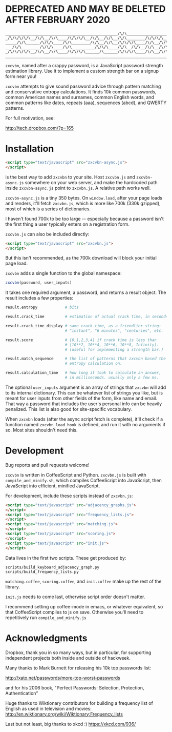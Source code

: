 # DEPRECATED AND MAY BE DELETED AFTER FEBRUARY 2020

```
_________________________________________________/\/\___________________
_/\/\/\/\/\__/\/\__/\/\____/\/\/\/\__/\/\__/\/\__/\/\________/\/\/\/\___
_____/\/\______/\/\/\____/\/\________/\/\__/\/\__/\/\/\/\____/\/\__/\/\_
___/\/\________/\/\/\____/\/\__________/\/\/\____/\/\__/\/\__/\/\__/\/\_
_/\/\/\/\/\__/\/\__/\/\____/\/\/\/\______/\______/\/\/\/\____/\/\__/\/\_
________________________________________________________________________
```

`zxcvbn`, named after a crappy password, is a JavaScript password strength
estimation library. Use it to implement a custom strength bar on a
signup form near you!

`zxcvbn` attempts to give sound password advice through pattern matching
and conservative entropy calculations. It finds 10k common passwords,
common American names and surnames, common English words, and common
patterns like dates, repeats (aaa), sequences (abcd), and QWERTY
patterns.

For full motivation, see:

http://tech.dropbox.com/?p=165

# Installation

``` html
<script type="text/javascript" src="zxcvbn-async.js">
</script>
```

is the best way to add `zxcvbn` to your site. Host `zxcvbn.js` and
`zxcvbn-async.js` somewhere on your web server, and make the hardcoded
path inside `zxcvbn-async.js` point to `zxcvbn.js`. A relative path works
well.

`zxcvbn-async.js` is a tiny 350 bytes. On `window.load`, after your page
loads and renders, it'll fetch `zxcvbn.js`, which is more like 700k (330k
gzipped), most of which is a series of dictionaries.

I haven't found 700k to be too large -- especially because a password
isn't the first thing a user typically enters on a registration form.

`zxcvbn.js` can also be included directly:

``` html
<script type="text/javascript" src="zxcvbn.js">
</script>
```

But this isn't recommended, as the 700k download will block your
initial page load.

`zxcvbn` adds a single function to the global namespace:

``` javascript
zxcvbn(password, user_inputs)
```

It takes one required argument, a password, and returns a result object.
The result includes a few properties:

``` coffeescript
result.entropy            # bits

result.crack_time         # estimation of actual crack time, in seconds.

result.crack_time_display # same crack time, as a friendlier string:
                          # "instant", "6 minutes", "centuries", etc.

result.score              # [0,1,2,3,4] if crack time is less than
                          # [10**2, 10**4, 10**6, 10**8, Infinity].
                          # (useful for implementing a strength bar.)

result.match_sequence     # the list of patterns that zxcvbn based the
                          # entropy calculation on.

result.calculation_time   # how long it took to calculate an answer,
                          # in milliseconds. usually only a few ms.
````

The optional `user_inputs` argument is an array of strings that `zxcvbn`
will add to its internal dictionary. This can be whatever list of
strings you like, but is meant for user inputs from other fields of the
form, like name and email. That way a password that includes the user's
personal info can be heavily penalized. This list is also good for
site-specific vocabulary.

When `zxcvbn` loads (after the async script fetch is complete), it'll
check if a function named `zxcvbn_load_hook` is defined, and run it with
no arguments if so. Most sites shouldn't need this.

# Development

Bug reports and pull requests welcome!

`zxcvbn` is written in CoffeeScript and Python. `zxcvbn.js` is built with
`compile_and_minify.sh`, which compiles CoffeeScript into JavaScript,
then JavaScript into efficient, minified JavaScript.

For development, include these scripts instead of `zxcvbn.js`:

``` html
<script type="text/javascript" src="adjacency_graphs.js">
</script>
<script type="text/javascript" src="frequency_lists.js">
</script>
<script type="text/javascript" src="matching.js">
</script>
<script type="text/javascript" src="scoring.js">
</script>
<script type="text/javascript" src="init.js">
</script>
```

Data lives in the first two scripts. These get produced by:

```
scripts/build_keyboard_adjacency_graph.py
scripts/build_frequency_lists.py
```

`matching.coffee`, `scoring.coffee`, and `init.coffee` make up the rest of the
library.

`init.js` needs to come last, otherwise script order doesn't matter.

I recommend setting up coffee-mode in emacs, or whatever equivalent, so
that CoffeeScript compiles to js on save. Otherwise you'll need to
repetitively run `compile_and_minify.js`


# Acknowledgments

Dropbox, thank you in so many ways, but in particular, for supporting
independent projects both inside and outside of hackweek.

Many thanks to Mark Burnett for releasing his 10k top passwords list:

http://xato.net/passwords/more-top-worst-passwords

and for his 2006 book,
"Perfect Passwords: Selection, Protection, Authentication"

Huge thanks to Wiktionary contributors for building a frequency list
of English as used in television and movies:
http://en.wiktionary.org/wiki/Wiktionary:Frequency_lists

Last but not least, big thanks to xkcd :)
https://xkcd.com/936/
